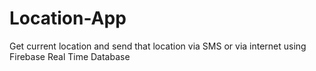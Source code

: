 # Location-App
Get current location and send that location via SMS or via internet using Firebase Real Time Database
